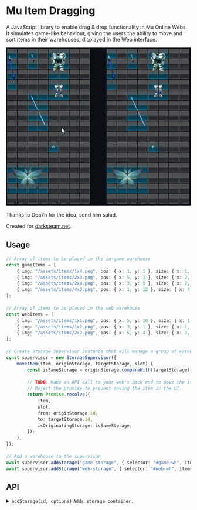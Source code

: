 # Mu Item Dragging

A JavaScript library to enable drag & drop functionality in Mu Online Webs. It simulates game-like behaviour, giving the users the ability to move and sort items in their warehouses, displayed in the Web interface.

<p align="center">
  <img src="https://github.com/rafatpc/mu-item-drag-drop/blob/master/demo.gif" alt="Demo" />
</p>

Thanks to Dea7h for the idea, send him salad.

Created for [darksteam.net](https://darksteam.net/).

## Usage

```ts
// Array of items to be placed in the in-game warehouse
const gameItems = [
    { img: "/assets/items/1x4.png", pos: { x: 1, y: 1 }, size: { x: 1, y: 4 } },
    { img: "/assets/items/2x3.png", pos: { x: 5, y: 1 }, size: { x: 2, y: 3 } },
    { img: "/assets/items/2x4.png", pos: { x: 3, y: 5 }, size: { x: 2, y: 4 } },
    { img: "/assets/items/4x3.png", pos: { x: 1, y: 12 }, size: { x: 4, y: 3 } },
];

// Array of items to be placed in the web warehouse
const webItems = [
    { img: "/assets/items/1x1.png", pos: { x: 5, y: 10 }, size: { x: 1, y: 1 } },
    { img: "/assets/items/1x2.png", pos: { x: 3, y: 1 }, size: { x: 1, y: 2 } },
    { img: "/assets/items/2x2.png", pos: { x: 5, y: 4 }, size: { x: 2, y: 2 } },
];

// Create Storage Supervisor instance that will manage a group of warehouses
const supervisor = new StorageSupervisor({
    moveItem(item, originStorage, targetStorage, slot) {
        const isSameStorage = originStorage.compareWith(targetStorage);

        // TODO: Make an API call to your web's back end to move the item.
        // Reject the promise to prevent moving the item in the UI.
        return Promise.resolve({
            item,
            slot,
            from: originStorage.id,
            to: targetStorage.id,
            isOriginatingStorage: isSameStorage,
        });
    },
});

// Add a warehouse to the supervisor
await supervisor.addStorage("game-storage", { selector: "#game-wh", items: gameItems });
await supervisor.addStorage("web-storage", { selector: "#web-wh", items: webItems });
```

## API

<details>
    <summary>
        <code>addStorage(id, options)</code>
        <code>Adds storage container.</code>
    </summary>

### Arguments

> | name      | required | description                        |
> | --------- | -------- | ---------------------------------- |
> | `id`      | yes      | Given ID for the storage container |
> | `options` | yes      | Storage options (see list below)   |

<details>
    <summary>
        <code>See options list</code>
    </summary>

> | option          | required | default | description                                     |
> | --------------- | -------- | ------- | ----------------------------------------------- |
> | `selector`      | Yes      |         | CSS selector to the storage host element        |
> | `items`         | Yes      |         | Array of warehouse items                        |
> | `fixedItemSize` | No       | false   | If `true`, all items in the storage will be 1x1 |
> | `x`             | No       | 8       | Horizontal size of the warehouse                |
> | `y`             | No       | 15      | Vertical size of the warehouse                  |

</details>

### Example

> ```javascript
> supervisor.addStorage("web-storage", {
>     selector: "#web-wh",
>     items: webItems,
>     fixedItemSize: true,
>     x: 10,
>     y: 20,
> });
> ```

</details>

